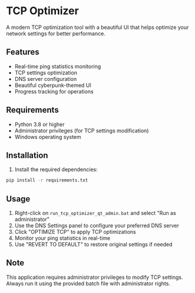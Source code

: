 # TCP Optimizer

A modern TCP optimization tool with a beautiful UI that helps optimize your network settings for better performance.

## Features

- Real-time ping statistics monitoring
- TCP settings optimization
- DNS server configuration
- Beautiful cyberpunk-themed UI
- Progress tracking for operations

## Requirements

- Python 3.8 or higher
- Administrator privileges (for TCP settings modification)
- Windows operating system

## Installation

1. Install the required dependencies:
```bash
pip install -r requirements.txt
```

## Usage

1. Right-click on `run_tcp_optimizer_qt_admin.bat` and select "Run as administrator"
2. Use the DNS Settings panel to configure your preferred DNS server
3. Click "OPTIMIZE TCP" to apply TCP optimizations
4. Monitor your ping statistics in real-time
5. Use "REVERT TO DEFAULT" to restore original settings if needed

## Note

This application requires administrator privileges to modify TCP settings. Always run it using the provided batch file with administrator rights.
